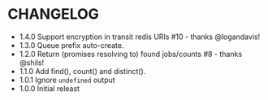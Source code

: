 CHANGELOG
=========
* 1.4.0 Support encryption in transit redis URIs #10 - thanks @logandavis!
* 1.3.0 Queue prefix auto-create.
* 1.2.0 Return (promises resolving to) found jobs/counts #8 - thanks @shils!
* 1.1.0 Add find(), count() and distinct().
* 1.0.1 Ignore `undefined` output
* 1.0.0 Initial releast